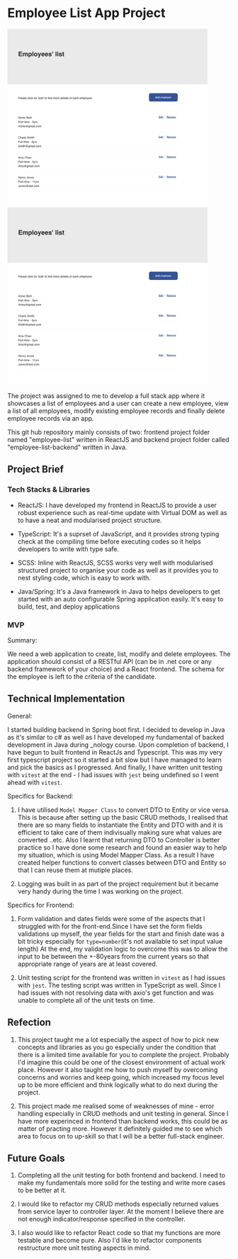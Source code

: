 # Employee List App Project

<img src="./project-snapshot.png" width="auto" height="400" />

<img src="./project-snapshot.png" width="auto" height="400" />

The project was assigned to me to develop a full stack app where it showcases a list of employees and a user can create a new employee, view a list of all employees, modify existing employee records and finally delete employee records via an app.

This git hub repository mainly consists of two: frontend project folder named "employee-list" written in ReactJS and backend project folder called "employee-list-backend" written in Java.

## Project Brief

### Tech Stacks & Libraries

- ReactJS: I have developed my frontend in ReactJS to provide a user robust experience such as real-time update with Virtual DOM as well as to have a neat and modularised project structure.

- TypeScript: It's a suprset of JavaScript, and it provides strong typing check at the compiling time before executing codes so it helps developers to write with type safe.

- SCSS: Inline with ReactJS, SCSS works very well with modularised structured project to organise your code as well as it provides you to nest styling code, which is easy to work with.

- Java/Spring: It's a Java framework in Java to helps developers to get started with an auto configurable Spring application easily. It's easy to build, test, and deploy applications

### MVP

Summary:

We need a web application to create, list, modify and delete employees. The application should consist of a RESTful API (can be in .net core or any backend framework of your choice) and a React frontend. The schema for the employee is left to the criteria of the candidate.

## Technical Implementation

General:

I started building backend in Spring boot first. I decided to develop in Java as it's similar to c# as well as I have developed my fundamental of backed development in Java during \_nology course. Upon completion of backend, I have begun to built frontend in ReactJs and Typescript. This was my very first typescript project so it started a bit slow but I have managed to learn and pick the basics as I progressed. And finally, I have written unit testing with `vitest` at the end - I had issues with `jest` being undefined so I went ahead with `vitest`.

Specifics for Backend:

1. I have utilised `Model Mapper Class` to convert DTO to Entity or vice versa. This is because after setting up the basic CRUD methods, I realised that there are so many fields to instantiate the Entity and DTO with and it is efficient to take care of them indivisually making sure what values are converted ..etc. Also I learnt that returning DTO to Controller is better practice so I have done some research and found an easier way to help my situation, which is using Model Mapper Class. As a result I have created helper functions to convert classes between DTO and Entity so that I can reuse them at mutiple places.

2. Logging was built in as part of the project requirement but it became very handy during the time I was working on the project.

Specifics for Frontend:

1. Form validation and dates fields were some of the aspects that I struggled with for the front-end.Since I have set the form fields validations up myself, the year fields for the start and finish date was a bit tricky especially for `type=number`(it's not available to set input value length) At the end, my validation logic to overcome this was to allow the input to be between the +-80years from the current years so that appropriate range of years are at least covered.

2. Unit testing script for the frontend was written in `vitest` as I had issues with `jest`. The testing script was written in TypeScript as well. Since I had issues with not resolving data with axio's get function and was unable to complete all of the unit tests on time.

## Refection

1. This project taught me a lot especially the aspect of how to pick new concepts and libraries as you go especially under the condition that there is a limited time available for you to complete the project. Probably I'd imagine this could be one of the closest environment of actual work place. However it also taught me how to push myself by overcoming concerns and worries and keep going, which increased my focus level up to be more efficient and think logically what to do next during the project.

2. This project made me realised some of weaknesses of mine - error handling especially in CRUD methods and unit testing in general. Since I have more experinced in frontend than backend works, this could be as matter of practing more. However it definitely guided me to see which area to focus on to up-skill so that I will be a better full-stack engineer.

## Future Goals

1. Completing all the unit testing for both frontend and backend. I need to make my fundamentals more solid for the testing and write more cases to be better at it.

2. I would like to refactor my CRUD methods especially returned values from service layer to controller layer. At the moment I believe there are not enough indicator/response specified in the controller.

3. I also would like to refactor React code so that my functions are more testable and become pure. Also I'd like to refactor components restructure more unit testing aspects in mind.
